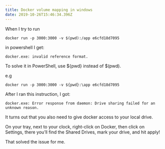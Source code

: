 ```yaml
---
title: Docker volume mapping in windows
date: 2019-10-26T15:46:34.396Z
---
```

When I try to run

```
docker run -p 3000:3000 -v $(pwd):/app e6cfd18d7095
```

in powershell I get:

```
docker.exe: invalid reference format.
```

To solve it in PowerShell, use ${pwd} instead of $(pwd).

e.g

```
docker run -p 3000:3000 -v ${pwd}:\app e6cfd18d7095
```

After I ran this instruction, I got:

```
docker.exe: Error response from daemon: Drive sharing failed for an unknown reason.
```

It turns out that you also need to give docker access to your local drive.

On your tray, next to your clock, right-click on Docker, then click on Settings, there you’ll find the Shared Drives, mark your drive, and hit apply!

That solved the issue for me.
